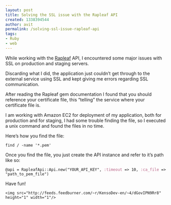 ```yaml
---
layout: post
title: Solving the SSL issue with the Rapleaf API
created: 1338394544
author: avit
permalink: /solving-ssl-issue-rapleaf-api
tags:
- Ruby
- web
---
```

<p>While working with the <a href='https://www.rapleaf.com/'>Rapleaf</a> API, I encountered some major issues with SSL on production and staging servers.</p>

<p>Discarding what I did, the application just couldn’t get through to the external service using SSL and kept giving me errors regarding SSL communication.</p>

<p>After reading the Rapleaf gem documentation I found that you should reference your certificate file, this “telling” the service where your certificate file is.</p>

<p>I am working with Amazon EC2 for deployment of my application, both for production and for staging, I had some trouble finding the file, so I executed a unix command and found the files in no time.</p>

<p>Here’s how you find the file:</p>
<div class='highlight'><pre><code class='bash'>find / -name <span class='s1'>'*.pem'</span>
</code></pre>
</div>
<p>Once you find the file, you just create the API instance and refer to it’s path like so:</p>

<p><div class='highlight'><pre><code class='ruby'><span class='vi'>@api</span> <span class='o'>=</span> <span class='no'>RapleafApi</span><span class='o'>::</span><span class='no'>Api</span><span class='o'>.</span><span class='n'>new</span><span class='p'>(</span><span class='s2'>"YOUR_API_KEY"</span><span class='p'>,</span> <span class='ss'>:timeout</span> <span class='o'>=></span> <span class='mi'>10</span><span class='p'>,</span> <span class='ss'>:ca_file</span> <span class='o'>=></span> <span class='s2'>"path_to_pem_file"</span><span class='p'>)</span>
</code></pre>
</div></p>

<p>Have fun!</p>
      
    <img src="http://feeds.feedburner.com/~r/KensoDev-en/~4/dGovIPN9Rr8" height="1" width="1"/>
